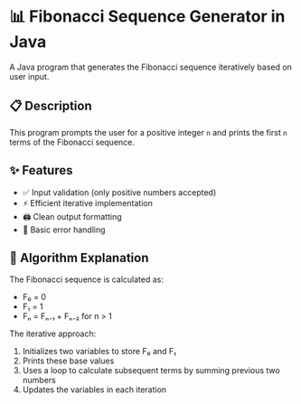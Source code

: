 # 📊 Fibonacci Sequence Generator in Java

A Java program that generates the Fibonacci sequence iteratively based on user input.

## 📋 Description

This program prompts the user for a positive integer `n` and prints the first `n` terms of the Fibonacci sequence.

## ✨ Features

- ✅ Input validation (only positive numbers accepted)
- ⚡ Efficient iterative implementation
- 🖨️ Clean output formatting
- 🚪 Basic error handling

## 🧠 Algorithm Explanation

The Fibonacci sequence is calculated as:
- F₀ = 0
- F₁ = 1 
- Fₙ = Fₙ₋₁ + Fₙ₋₂ for n > 1

The iterative approach:
1. Initializes two variables to store F₀ and F₁
2. Prints these base values
3. Uses a loop to calculate subsequent terms by summing previous two numbers
4. Updates the variables in each iteration

